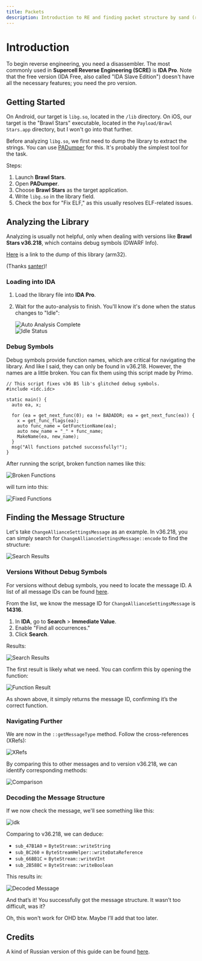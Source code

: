 ```yaml
---
title: Packets
description: Introduction to RE and finding packet structure by sand (real)
---
```


# Introduction
To begin reverse engineering, you need a disassembler. The most commonly used in **Supercell Reverse Engineering (SCRE)** is **IDA Pro**. Note that the free version (IDA Free, also called "IDA Slave Edition") doesn't have all the necessary features; you need the pro version.

## Getting Started
On Android, our target is `libg.so`, located in the `/lib` directory.
On iOS, our target is the "Brawl Stars" executable, located in the `Payload/Brawl Stars.app` directory, but I won't go into that further.

Before analyzing `libg.so`, we first need to dump the library to extract the strings. You can use [PADumper](https://github.com/BryanGIG/PADumper) for this. It's probably the simplest tool for the task.

Steps:  
1. Launch **Brawl Stars**.  
2. Open **PADumper**.  
3. Choose **Brawl Stars** as the target application.  
4. Write `libg.so` in the library field.  
5. Check the box for "Fix ELF," as this usually resolves ELF-related issues.

## Analyzing the Library
Analyzing is usually not helpful, only when dealing with versions like **Brawl Stars v36.218**, which contains debug symbols (DWARF Info).

[Here](https://mega.nz/file/e3AB3YqQ#Z1y4M-9rlUvA274IZgvKuqeq2k17Zj5EHu5SxqZMQXY) is a link to the dump of this library (arm32).

(Thanks [santer](https://github.com/SANS3R66))!

### Loading into IDA
1. Load the library file into **IDA Pro**.  
2. Wait for the auto-analysis to finish. You'll know it's done when the status changes to "Idle":

   ![Auto Analysis Complete](https://i.imgur.com/hs3103j.png)  
   ![Idle Status](https://i.imgur.com/0T8qjk4.png)

### Debug Symbols
Debug symbols provide function names, which are critical for navigating the library. And like I said, they can only be found in v36.218. However, the names are a little broken. You can fix them using this script made by Primo.

```idc
// This script fixes v36 BS lib's glitched debug symbols.
#include <idc.idc>

static main() {
  auto ea, x;

  for (ea = get_next_func(0); ea != BADADDR; ea = get_next_func(ea)) {
    x = get_func_flags(ea);
    auto func_name = GetFunctionName(ea);
    auto new_name = "_" + func_name;
    MakeName(ea, new_name);
  }
  msg("All functions patched successfully!");
}
```

After running the script, broken function names like this:

![Broken Functions](https://i.imgur.com/kvzQnzT.png)

will turn into this:

![Fixed Functions](https://i.imgur.com/FdUw3mI.png)

## Finding the Message Structure
Let's take `ChangeAllianceSettingsMessage` as an example. In v36.218, you can simply search for `ChangeAllianceSettingsMessage::encode` to find the structure:

![Search Results](https://i.imgur.com/h1KYVn8.png)

### Versions Without Debug Symbols
For versions without debug symbols, you need to locate the message ID. A list of all message IDs can be found [here](https://github.com/athemm/brawl-proxy/blob/main/packets.json).

From the list, we know the message ID for `ChangeAllianceSettingsMessage` is **14316**.

1. In **IDA**, go to **Search** > **Immediate Value**.  
2. Enable "Find all occurrences."  
3. Click **Search**.

Results:

![Search Results](https://i.imgur.com/fuoypEV.png)

The first result is likely what we need. You can confirm this by opening the function:

![Function Result](https://i.imgur.com/1ZeAtYs.png)

As shown above, it simply returns the message ID, confirming it’s the correct function.

### Navigating Further
We are now in the `::getMessageType` method. Follow the cross-references (XRefs):

![XRefs](https://i.imgur.com/P7Kfa4L.png)

By comparing this to other messages and to version v36.218, we can identify corresponding methods:

![Comparison](https://i.imgur.com/qgE5wM4.png)

### Decoding the Message Structure
If we now check the message, we'll see something like this:

![idk](https://i.imgur.com/Q9hoH9g.png)

Comparing to v36.218, we can deduce:

- `sub_47B1A0` = `ByteStream::writeString`  
- `sub_BC260` = `ByteStreamHelper::writeDataReference`  
- `sub_66BB1C` = `ByteStream::writeVInt`  
- `sub_2B588C` = `ByteStream::writeBoolean`

This results in:

![Decoded Message](https://i.imgur.com/GDFXjww.png)

And that’s it! You successfully got the message structure. It wasn’t too difficult, was it?

Oh, this won't work for OHD btw. Maybe I’ll add that too later.

## Credits
A kind of Russian version of this guide can be found [here](https://github.com/SANS3R66/brawlstars-re/wiki/Reverse-engineering).
